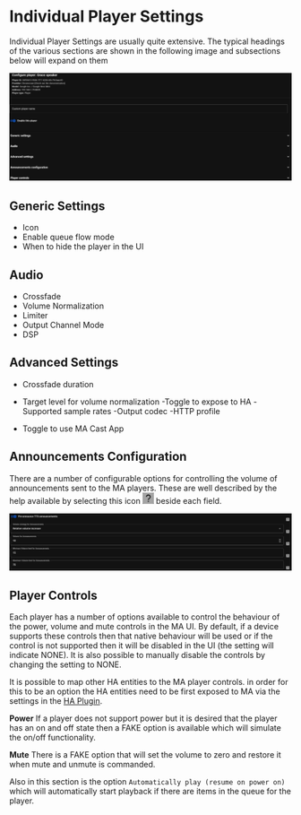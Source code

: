 # Individual Player Settings

Individual Player Settings are usually quite extensive. The typical headings of the various sections are shown in the following image and subsections below will expand on them

![image](../assets/screenshots/individual-player-settings.png)

## Generic Settings

- Icon
- Enable queue flow mode
- When to hide the player in the UI

## Audio

- Crossfade
- Volume Normalization
- Limiter
- Output Channel Mode
- DSP

## Advanced Settings

- Crossfade duration
- Target level for volume normalization
 -Toggle to expose to HA
 -Supported sample rates
 -Output codec
 -HTTP profile

- Toggle to use MA Cast App

## Announcements Configuration

There are a number of configurable options for controlling the volume of announcements sent to the MA players. These are well described by the help available by selecting this icon ![image](../assets/icons/question-mark.png) beside each field.

![image](../assets/screenshots/announcements-settings.png)

## Player Controls

Each player has a number of options available to control the behaviour of the power, volume and mute controls in the MA UI. By default, if a device supports these controls then that native behaviour will be used or if the control is not supported then it will be disabled in the UI (the setting will indicate NONE). It is also possible to manually disable the controls by changing the setting to NONE.

It is possible to map other HA entities to the MA player controls. in order for this to be an option the HA entities need to be first exposed to MA via the settings in the [HA Plugin](../ha-plugin.md/#configuring-the-home-assistant-plugin).

**Power** If a player does not support power but it is desired that the player has an on and off state then a FAKE option is available which will simulate the on/off functionality. 

**Mute** There is a FAKE option that will set the volume to zero and restore it when mute and unmute is commanded.

Also in this section is the option `Automatically play (resume on power on)` which will automatically start playback if there are items in the queue for the player.
